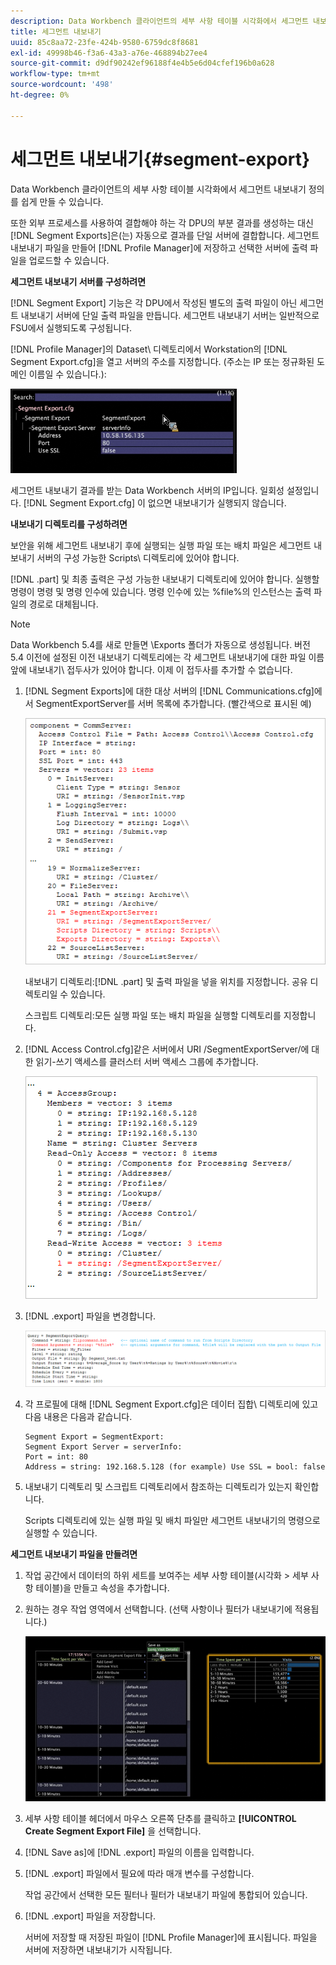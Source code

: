 ```yaml
---
description: Data Workbench 클라이언트의 세부 사항 테이블 시각화에서 세그먼트 내보내기 정의를 쉽게 만들 수 있습니다.
title: 세그먼트 내보내기
uuid: 85c8aa72-23fe-424b-9580-6759dc8f8681
exl-id: 49998b46-f3a6-43a3-a76e-468894b27ee4
source-git-commit: d9df90242ef96188f4e4b5e6d04cfef196b0a628
workflow-type: tm+mt
source-wordcount: '498'
ht-degree: 0%

---
```


# 세그먼트 내보내기{#segment-export}

Data Workbench 클라이언트의 세부 사항 테이블 시각화에서 세그먼트 내보내기 정의를 쉽게 만들 수 있습니다.

또한 외부 프로세스를 사용하여 결합해야 하는 각 DPU의 부분 결과를 생성하는 대신 [!DNL Segment Exports]은(는) 자동으로 결과를 단일 서버에 결합합니다. 세그먼트 내보내기 파일을 만들어 [!DNL Profile Manager]에 저장하고 선택한 서버에 출력 파일을 업로드할 수 있습니다.

**세그먼트 내보내기 서버를 구성하려면**

[!DNL Segment Export] 기능은 각 DPU에서 작성된 별도의 출력 파일이 아닌 세그먼트 내보내기 서버에 단일 출력 파일을 만듭니다. 세그먼트 내보내기 서버는 일반적으로 FSU에서 실행되도록 구성됩니다.

[!DNL Profile Manager]의 Dataset\ 디렉토리에서 Workstation의 [!DNL Segment Export.cfg]을 열고 서버의 주소를 지정합니다. (주소는 IP 또는 정규화된 도메인 이름일 수 있습니다.):

![](assets/segment_export_cfg.png)

세그먼트 내보내기 결과를 받는 Data Workbench 서버의 IP입니다. 일회성 설정입니다. [!DNL Segment Export.cfg] 이 없으면 내보내기가 실행되지 않습니다.

**내보내기 디렉토리를 구성하려면**

보안을 위해 세그먼트 내보내기 후에 실행되는 실행 파일 또는 배치 파일은 세그먼트 내보내기 서버의 구성 가능한 Scripts\ 디렉토리에 있어야 합니다.

[!DNL .part] 및 최종 출력은 구성 가능한 내보내기 디렉토리에 있어야 합니다. 실행할 명령이 명령 및 명령 인수에 있습니다. 명령 인수에 있는 %file%의 인스턴스는 출력 파일의 경로로 대체됩니다.

>[!NOTE]
>
>Data Workbench 5.4를 새로 만들면 \Exports 폴더가 자동으로 생성됩니다. 버전 5.4 이전에 설정된 이전 내보내기 디렉토리에는 각 세그먼트 내보내기에 대한 파일 이름 앞에 내보내기\ 접두사가 있어야 합니다. 이제 이 접두사를 추가할 수 없습니다.

1. [!DNL Segment Exports]에 대한 대상 서버의 [!DNL Communications.cfg]에서 SegmentExportServer를 서버 목록에 추가합니다. (빨간색으로 표시된 예)

   ![](assets/communications_cfg_example.png)

   내보내기 디렉토리:[!DNL .part] 및 출력 파일을 넣을 위치를 지정합니다. 공유 디렉토리일 수 있습니다.

   스크립트 디렉토리:모든 실행 파일 또는 배치 파일을 실행할 디렉토리를 지정합니다.

1. [!DNL Access Control.cfg]같은 서버에서 URI /SegmentExportServer/에 대한 읽기-쓰기 액세스를 클러스터 서버 액세스 그룹에 추가합니다.

   ![](assets/accesscontrol_cfg_example.png)

1. [!DNL .export] 파일을 변경합니다.

   ![](assets/segment_export_query_example.png)

1. 각 프로필에 대해 [!DNL Segment Export.cfg]은 데이터 집합\ 디렉토리에 있고 다음 내용은 다음과 같습니다.

   ```
   Segment Export = SegmentExport:
   Segment Export Server = serverInfo:
   Port = int: 80
   Address = string: 192.168.5.128 (for example) Use SSL = bool: false
   ```

1. 내보내기 디렉토리 및 스크립트 디렉토리에서 참조하는 디렉토리가 있는지 확인합니다.

   Scripts 디렉토리에 있는 실행 파일 및 배치 파일만 세그먼트 내보내기의 명령으로 실행할 수 있습니다.

**세그먼트 내보내기 파일을 만들려면**

1. 작업 공간에서 데이터의 하위 세트를 보여주는 세부 사항 테이블(시각화 > 세부 사항 테이블)을 만들고 속성을 추가합니다.
1. 원하는 경우 작업 영역에서 선택합니다. (선택 사항이나 필터가 내보내기에 적용됩니다.)

   ![](assets/create_segment_export_file.png)

1. 세부 사항 테이블 헤더에서 마우스 오른쪽 단추를 클릭하고 **[!UICONTROL Create Segment Export File]** 을 선택합니다.
1. [!DNL Save as]에 [!DNL .export] 파일의 이름을 입력합니다.
1. [!DNL .export] 파일에서 필요에 따라 매개 변수를 구성합니다.

   작업 공간에서 선택한 모든 필터나 필터가 내보내기 파일에 통합되어 있습니다.

1. [!DNL .export] 파일을 저장합니다.

   서버에 저장할 때 저장된 파일이 [!DNL Profile Manager]에 표시됩니다. 파일을 서버에 저장하면 내보내기가 시작됩니다.
